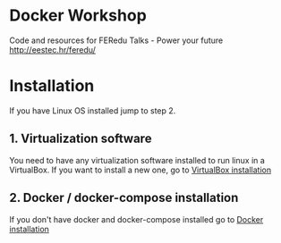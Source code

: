 # Docker Workshop
Code and resources for FERedu Talks - Power your future http://eestec.hr/feredu/

# Installation
If you have Linux OS installed jump to step 2.

## 1. Virtualization software

You need to have any virtualization software installed to run linux in a VirtualBox. 
If you want to install a new one, go to [VirtualBox installation](./install/virtualbox)

## 2. Docker / docker-compose installation

If you don't have docker and docker-compose installed go to [Docker installation](./install/docker)